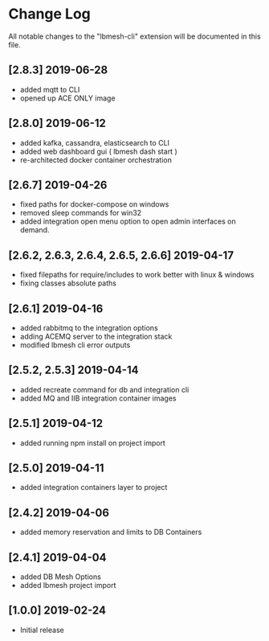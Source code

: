 # Change Log
All notable changes to the "lbmesh-cli" extension will be documented in this file.

## [2.8.3] 2019-06-28
- added mqtt to CLI
- opened up ACE ONLY image

## [2.8.0] 2019-06-12
- added kafka, cassandra, elasticsearch to CLI
- added web dashboard gui ( lbmesh dash start )
- re-architected docker container orchestration

## [2.6.7] 2019-04-26
- fixed paths for docker-compose on windows
- removed sleep commands for win32
- added integration open menu option to open admin interfaces on demand. 

## [2.6.2, 2.6.3, 2.6.4, 2.6.5, 2.6.6] 2019-04-17
- fixed filepaths for require/includes to work better with linux & windows
- fixing classes absolute paths

## [2.6.1] 2019-04-16
- added rabbitmq to the integration options
- adding ACEMQ server to the integration stack
- modified lbmesh cli error outputs

## [2.5.2, 2.5.3] 2019-04-14
- added recreate command for db and integration cli 
- added MQ and IIB integration container images
 
## [2.5.1] 2019-04-12
- added running npm install on project import

## [2.5.0] 2019-04-11
- added integration containers layer to project

## [2.4.2] 2019-04-06
- added memory reservation and limits to DB Containers

## [2.4.1] 2019-04-04
- added DB Mesh Options
- added lbmesh project import

## [1.0.0] 2019-02-24
- Initial release